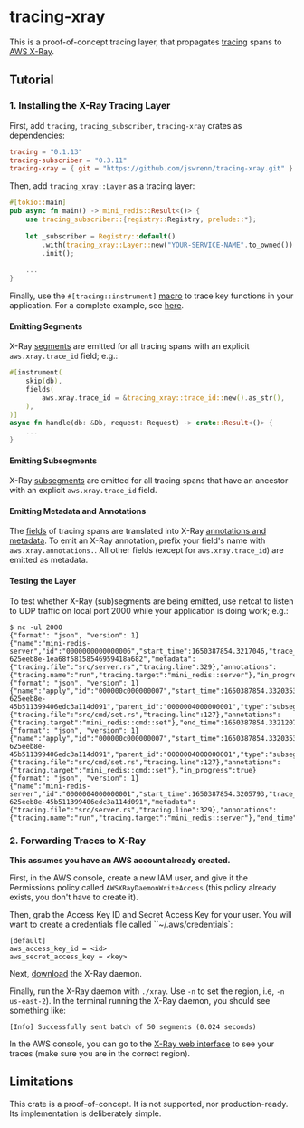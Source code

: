 # tracing-xray

This is a proof-of-concept tracing layer, that propagates [tracing] spans to [AWS X-Ray].

[tracing]: https://crates.io/crates/tracing
[AWS X-Ray]: https://aws.amazon.com/xray/

## Tutorial

### 1. Installing the X-Ray Tracing Layer
First, add `tracing`, `tracing_subscriber`, `tracing-xray` crates as dependencies:
```toml
tracing = "0.1.13"
tracing-subscriber = "0.3.11"
tracing-xray = { git = "https://github.com/jswrenn/tracing-xray.git" }
```

Then, add `tracing_xray::Layer` as a tracing layer:
```rust
#[tokio::main]
pub async fn main() -> mini_redis::Result<()> {
    use tracing_subscriber::{registry::Registry, prelude::*};
    
    let _subscriber = Registry::default()
        .with(tracing_xray::Layer::new("YOUR-SERVICE-NAME".to_owned()).await?)
        .init();
        
    ...
}
```

Finally, use the `#[tracing::instrument]` [macro] to trace key functions in your application. For a complete example, see [here](https://github.com/jswrenn/mini-redis/tree/tracing-xray).

[macro]: https://docs.rs/tracing/latest/tracing/attr.instrument.html

#### Emitting Segments
X-Ray [segments] are emitted for all tracing spans with an explicit `aws.xray.trace_id` field; e.g.:
```rust
#[instrument(
    skip(db), 
    fields(
        aws.xray.trace_id = &tracing_xray::trace_id::new().as_str(),
    ),
)]
async fn handle(db: &Db, request: Request) -> crate::Result<()> {
    ...
}
```

[segments]: https://docs.aws.amazon.com/xray/latest/devguide/xray-concepts.html#xray-concepts-segments


#### Emitting Subsegments
X-Ray [subsegments] are emitted for all tracing spans that have an ancestor with an explicit `aws.xray.trace_id` field.

[subsegments]: https://docs.aws.amazon.com/xray/latest/devguide/xray-concepts.html#xray-concepts-subsegments


#### Emitting Metadata and Annotations
The [fields] of tracing spans are translated into X-Ray [annotations and metadata]. To emit an X-Ray annotation, prefix your field's name with `aws.xray.annotations.`. All other fields (except for `aws.xray.trace_id`) are emitted as metadata.

[fields]: https://docs.rs/tracing/0.1.*/tracing/field/index.html
[annotations and metadata]: https://docs.aws.amazon.com/xray/latest/devguide/xray-concepts.html#xray-concepts-annotations


#### Testing the Layer
To test whether X-Ray (sub)segments are being emitted, use netcat to listen to UDP traffic on local port 2000 while your application is doing work; e.g.:
```
$ nc -ul 2000
{"format": "json", "version": 1}
{"name":"mini-redis-server","id":"0000000000000006","start_time":1650387854.3217046,"trace_id":"1-625eeb8e-1ea68f58158546959418a682","metadata":{"tracing.file":"src/server.rs","tracing.line":329},"annotations":{"tracing.name":"run","tracing.target":"mini_redis::server"},"in_progress":true}
{"format": "json", "version": 1}
{"name":"apply","id":"000000c000000007","start_time":1650387854.3320353,"trace_id":"1-625eeb8e-45b511399406edc3a114d091","parent_id":"0000004000000001","type":"subsegment","metadata":{"tracing.file":"src/cmd/set.rs","tracing.line":127},"annotations":{"tracing.target":"mini_redis::cmd::set"},"end_time":1650387854.3321207}
{"format": "json", "version": 1}
{"name":"apply","id":"000000c000000007","start_time":1650387854.3320353,"trace_id":"1-625eeb8e-45b511399406edc3a114d091","parent_id":"0000004000000001","type":"subsegment","metadata":{"tracing.file":"src/cmd/set.rs","tracing.line":127},"annotations":{"tracing.target":"mini_redis::cmd::set"},"in_progress":true}
{"format": "json", "version": 1}
{"name":"mini-redis-server","id":"0000004000000001","start_time":1650387854.3205793,"trace_id":"1-625eeb8e-45b511399406edc3a114d091","metadata":{"tracing.file":"src/server.rs","tracing.line":329},"annotations":{"tracing.name":"run","tracing.target":"mini_redis::server"},"end_time":1650387854.332266}
```

### 2. Forwarding Traces to X-Ray
**This assumes you have an AWS account already created.**

First, in the AWS console, create a new IAM user, and give it the Permissions policy called `AWSXRayDaemonWriteAccess` (this policy already exists, you don't have to create it).

Then, grab the Access Key ID and Secret Access Key for your user. You will want to create a credentials file called ``~/.aws/credentials`:
```
[default]
aws_access_key_id = <id>
aws_secret_access_key = <key>
```

Next, [download] the X-Ray daemon.

[download]:https://docs.aws.amazon.com/xray/latest/devguide/xray-daemon.html#xray-daemon-downloading

Finally, run the X-Ray daemon with `./xray`. Use `-n` to set the region, i.e, `-n us-east-2`). In the terminal running the X-Ray daemon, you should see something like:
```
[Info] Successfully sent batch of 50 segments (0.024 seconds)
```
In the AWS console, you can go to the [X-Ray web interface] to see your traces (make sure you are in the correct region).

[X-Ray web interface]: https://us-west-2.console.aws.amazon.com/cloudwatch/home?region=us-west-2#xray:traces/query

## Limitations
This crate is a proof-of-concept. It is not supported, nor production-ready. Its implementation is deliberately simple.
